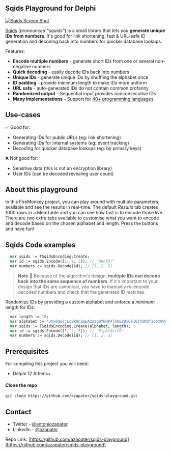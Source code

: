 ## Sqids Playground for Delphi

[![Sqids Screen Shot][product-screenshot]][sqids-url]

[Sqids](https://sqids.org) (_pronounced "squids"_) is a small library that lets you **generate unique IDs from numbers**. It's good for link shortening, fast & URL-safe ID generation and decoding back into numbers for quicker database lookups.

Features:

- **Encode multiple numbers** - generate short IDs from one or several non-negative numbers
- **Quick decoding** - easily decode IDs back into numbers
- **Unique IDs** - generate unique IDs by shuffling the alphabet once
- **ID padding** - provide minimum length to make IDs more uniform
- **URL safe** - auto-generated IDs do not contain common profanity
- **Randomized output** - Sequential input provides nonconsecutive IDs
- **Many implementations** - Support for [40+ programming languages](https://sqids.org/)

## Use-cases

✅ Good for:

- Generating IDs for public URLs (eg: link shortening)
- Generating IDs for internal systems (eg: event tracking)
- Decoding for quicker database lookups (eg: by primary keys)

❌ Not good for:

- Sensitive data (this is not an encryption library)
- User IDs (can be decoded revealing user count)

## About this playground

In this FireMonkey project, you can play around with multiple parameters available and see the results in real-time. The default _Results_ tab creates 1000 rows in a MemTable and you can see how fast is to encode those live. There are two extra tabs available to customise what you want to encode and decode based on the chosen alphabet and length. Press the buttons and have fun!

## Sqids Code examples

```pascal
  var sqids := TSqidsEncoding.Create;
  var id := sqids.Encode([1, 2, 3]); // "86Rf07"
  var numbers := sqids.Decode(id); // [1, 2, 3]
```

> **Note**
> 🚧 Because of the algorithm's design, **multiple IDs can decode back into the same sequence of numbers**. If it's important to your design that IDs are canonical, you have to manually re-encode decoded numbers and check that the generated ID matches.

Randomize IDs by providing a custom alphabet and enforce a _minimum_ length for IDs:

```pascal
  var length := 10;
  var alphabet := 'JXx6Ue7jLqBk9cZmwA2szgdYNRP4lhOErDvQF1GTVIM3fao5t8WuSb0HyipKnC';
  var sqids := TSqidsEncoding.Create(alphabet, length);
  var id := sqids.Encode([1, 2, 3]); // "PtpDtXxiCD"
  var numbers := sqids.Decode(id); // [1, 2, 3]
```

## Prerequisites

For compiling this project you will need:

- Delphi 12 Athens+

#### Clone the repo

```sh
git clone https://github.com/azapater/sqids-playground.git
```

## Contact

- Twitter - [@antoniozapater](https://x.com/antoniozapater)
- LinkedIn - [@azapater](https://www.linkedin.com/in/azapater)

Repo Link: [https://github.com/azapater/sqids-playground](https://github.com/azapater/sqids-playground)

<!-- ACKNOWLEDGMENTS -->

[sqids-url]: https://sqids.org
[product-screenshot]: https://i0.wp.com/blogs.embarcadero.com/wp-content/uploads/2023/12/SqidsPlayground_9pWi0EVUWI-1482109.png?w=604&ssl=1
[code-button]: https://img.shields.io/badge/%3C%3E_code-darkgreen
